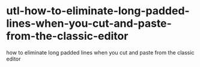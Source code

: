 # utl-how-to-eliminate-long-padded-lines-when-you-cut-and-paste-from-the-classic-editor
how to eliminate long padded lines when you cut and paste from the classic editor
